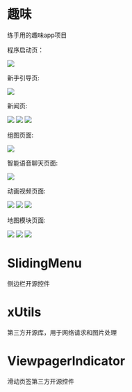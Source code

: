 # 趣味
练手用的趣味app项目

程序启动页：


![](https://raw.githubusercontent.com/donghaowxr/zhihuiwuxi/master/screenshot/splash.jpeg)

新手引导页:

![](https://raw.githubusercontent.com/donghaowxr/zhihuiwuxi/master/screenshot/guide.jpeg)

新闻页:

![](https://raw.githubusercontent.com/donghaowxr/zhihuiwuxi/master/screenshot/news.jpeg)
![](https://raw.githubusercontent.com/donghaowxr/zhihuiwuxi/master/screenshot/newsDetail.jpeg)
![](https://raw.githubusercontent.com/donghaowxr/zhihuiwuxi/master/screenshot/slidingmenu.jpeg)

组图页面:

![](https://raw.githubusercontent.com/donghaowxr/zhihuiwuxi/master/screenshot/picture.jpeg)

智能语音聊天页面:

![](https://raw.githubusercontent.com/donghaowxr/zhihuiwuxi/master/screenshot/talk.jpeg)

动画视频页面:

![](https://raw.githubusercontent.com/donghaowxr/zhihuiwuxi/master/screenshot/video.jpeg)
![](https://raw.githubusercontent.com/donghaowxr/zhihuiwuxi/master/screenshot/videoSelect.jpeg)
![](https://raw.githubusercontent.com/donghaowxr/zhihuiwuxi/master/screenshot/videoPlay.jpeg)

地图模块页面:

![](https://raw.githubusercontent.com/donghaowxr/zhihuiwuxi/master/screenshot/mapLocal.jpeg)
![](https://raw.githubusercontent.com/donghaowxr/zhihuiwuxi/master/screenshot/mapSearchPoint.jpeg)
![](https://raw.githubusercontent.com/donghaowxr/zhihuiwuxi/master/screenshot/mapSearchBus.jpeg)

# SlidingMenu
侧边栏开源控件
# xUtils
第三方开源库，用于网络请求和图片处理
# ViewpagerIndicator
滑动页签第三方开源控件
